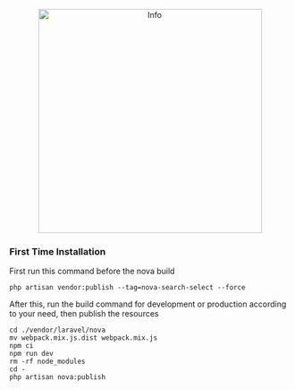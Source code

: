 <p align="center"><a href="https://github.com/resham57/Nova-Search-Select" target="_blank"><img src="https://raw.githubusercontent.com/resham57/Nova-Search-Select/show.png" width="400" alt="Info"></a></p>

### First Time Installation
First run this command before the nova build
```shell
php artisan vendor:publish --tag=nova-search-select --force
```

After this, run the build command for development or production according to your need, then publish the resources
```shell
cd ./vendor/laravel/nova
mv webpack.mix.js.dist webpack.mix.js
npm ci
npm run dev
rm -rf node_modules
cd -
php artisan nova:publish
```